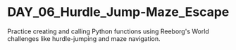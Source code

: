 # DAY_06_Hurdle_Jump-Maze_Escape
Practice creating and calling Python functions using Reeborg's World challenges like hurdle-jumping and maze navigation.
